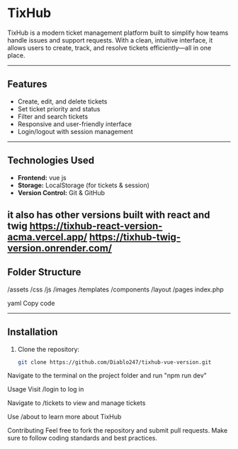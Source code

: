 # TixHub

TixHub is a modern ticket management platform built to simplify how teams handle issues and support requests. With a clean, intuitive interface, it allows users to create, track, and resolve tickets efficiently—all in one place.

---

## Features

- Create, edit, and delete tickets  
- Set ticket priority and status  
- Filter and search tickets  
- Responsive and user-friendly interface  
- Login/logout with session management  

---

## Technologies Used

- **Frontend:** vue js
- **Storage:** LocalStorage (for tickets & session)  
- **Version Control:** Git & GitHub  

it also has other versions built with react and twig     https://tixhub-react-version-acma.vercel.app/     https://tixhub-twig-version.onrender.com/ 
---

## Folder Structure

/assets
/css
/js
/images
/templates
/components
/layout
/pages
index.php

yaml
Copy code

---

## Installation

1. Clone the repository:
   ```bash
   git clone https://github.com/Diablo247/tixhub-vue-version.git

Navigate to the terminal on the project folder and run "npm run dev"

Usage
Visit /login to log in

Navigate to /tickets to view and manage tickets

Use /about to learn more about TixHub

Contributing
Feel free to fork the repository and submit pull requests. Make sure to follow coding standards and best practices.

